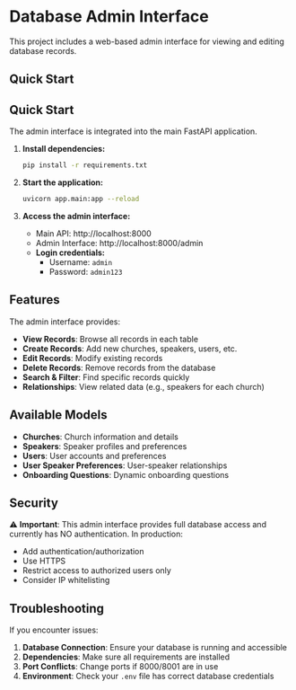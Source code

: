 # Database Admin Interface

This project includes a web-based admin interface for viewing and editing database records.

## Quick Start

## Quick Start

The admin interface is integrated into the main FastAPI application.

1. **Install dependencies:**
   ```bash
   pip install -r requirements.txt
   ```

2. **Start the application:**
   ```bash
   uvicorn app.main:app --reload
   ```

3. **Access the admin interface:**
   - Main API: http://localhost:8000
   - Admin Interface: http://localhost:8000/admin
   - **Login credentials:**
     - Username: `admin`
     - Password: `admin123`

## Features

The admin interface provides:

- **View Records**: Browse all records in each table
- **Create Records**: Add new churches, speakers, users, etc.
- **Edit Records**: Modify existing records
- **Delete Records**: Remove records from the database
- **Search & Filter**: Find specific records quickly
- **Relationships**: View related data (e.g., speakers for each church)

## Available Models

- **Churches**: Church information and details
- **Speakers**: Speaker profiles and preferences
- **Users**: User accounts and preferences
- **User Speaker Preferences**: User-speaker relationships
- **Onboarding Questions**: Dynamic onboarding questions

## Security

⚠️ **Important**: This admin interface provides full database access and currently has NO authentication. In production:
- Add authentication/authorization
- Use HTTPS
- Restrict access to authorized users only
- Consider IP whitelisting

## Troubleshooting

If you encounter issues:

1. **Database Connection**: Ensure your database is running and accessible
2. **Dependencies**: Make sure all requirements are installed
3. **Port Conflicts**: Change ports if 8000/8001 are in use
4. **Environment**: Check your `.env` file has correct database credentials
